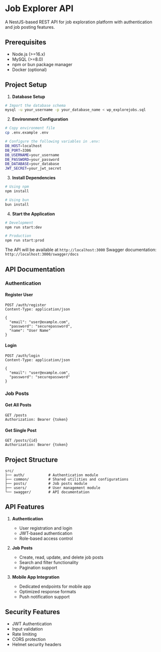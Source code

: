 # Job Explorer API

A NestJS-based REST API for job exploration platform with authentication and job posting features.

## Prerequisites

- Node.js (>=16.x)
- MySQL (>=8.0)
- npm or bun package manager
- Docker (optional)

## Project Setup

1. **Database Setup**

```bash
# Import the database schema
mysql -u your_username -p your_database_name < wp_explorejobs.sql
```

2. **Environment Configuration**

```bash
# Copy environment file
cp .env.example .env

# Configure the following variables in .env:
DB_HOST=localhost
DB_PORT=3306
DB_USERNAME=your_username
DB_PASSWORD=your_password
DB_DATABASE=your_database
JWT_SECRET=your_jwt_secret
```

3. **Install Dependencies**

```bash
# Using npm
npm install

# Using bun
bun install
```

4. **Start the Application**

```bash
# Development
npm run start:dev

# Production
npm run start:prod
```

The API will be available at `http://localhost:3000`
Swagger documentation: `http://localhost:3000/swagger/docs`

## API Documentation

### Authentication

#### Register User
```http
POST /auth/register
Content-Type: application/json

{
  "email": "user@example.com",
  "password": "securepassword",
  "name": "User Name"
}
```

#### Login
```http
POST /auth/login
Content-Type: application/json

{
  "email": "user@example.com",
  "password": "securepassword"
}
```

### Job Posts

#### Get All Posts
```http
GET /posts
Authorization: Bearer {token}
```

#### Get Single Post
```http
GET /posts/{id}
Authorization: Bearer {token}
```

## Project Structure

```
src/
├── auth/           # Authentication module
├── common/         # Shared utilities and configurations
├── posts/          # Job posts module
├── users/          # User management module
└── swagger/        # API documentation
```

## API Features

1. **Authentication**
   - User registration and login
   - JWT-based authentication
   - Role-based access control

2. **Job Posts**
   - Create, read, update, and delete job posts
   - Search and filter functionality
   - Pagination support

3. **Mobile App Integration**
   - Dedicated endpoints for mobile app
   - Optimized response formats
   - Push notification support

## Security Features

- JWT Authentication
- Input validation
- Rate limiting
- CORS protection
- Helmet security headers

